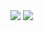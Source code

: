 <img src = "https://capsule-render.vercel.app/api?type=waving&color=0:e4e8ff,100:0080ff&height=180&section=header&text=Bhinney&fontSize=32&animation=fadeIn&fontAlignY=36&fontColor=ffffff"/>


<img src="https://img.shields.io/badge/JAVA-ffffff?style=flat-square&logo=firebase&logoColor=c8d2ff"/>
